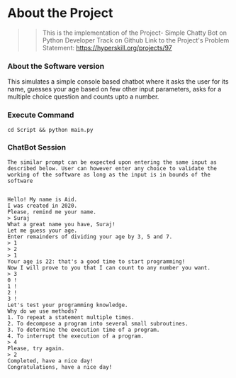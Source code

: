 # About the Project
> > This is the implementation of the Project- Simple Chatty Bot on Python Developer Track on Github
    Link to the Project's Problem Statement: https://hyperskill.org/projects/97
### About the Software version
This simulates a simple console based chatbot where it asks the user for its name, guesses your age based on few other input parameters, asks for a multiple choice question and counts upto a number.
### Execute Command
```cd Script && python main.py```
### ChatBot Session
```The similar prompt can be expected upon entering the same input as described below. User can however enter any choice to validate the working of the software as long as the input is in bounds of the software```

<pre><code class="language-no-highlight">
Hello! My name is Aid.
I was created in 2020.
Please, remind me your name.
> Suraj
What a great name you have, Suraj!
Let me guess your age.
Enter remainders of dividing your age by 3, 5 and 7.
> 1 
> 2
> 1
Your age is 22: that's a good time to start programming!
Now I will prove to you that I can count to any number you want.
> 3
0 !
1 !
2 !
3 !
Let's test your programming knowledge.
Why do we use methods?
1. To repeat a statement multiple times.
2. To decompose a program into several small subroutines.
3. To determine the execution time of a program.
4. To interrupt the execution of a program.
> 4
Please, try again.
> 2
Completed, have a nice day!
Congratulations, have a nice day!
</code></pre>
